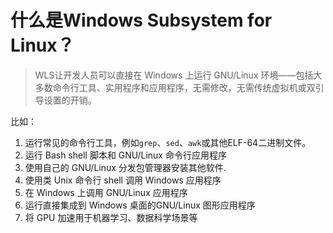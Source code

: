 # 什么是Windows Subsystem for Linux？

> WLS让开发人员可以直接在 Windows 上运行 GNU/Linux 环境——包括大多数命令行工具、实用程序和应用程序，无需修改，无需传统虚拟机或双引导设置的开销。

比如：

1. 运行常见的命令行工具，例如`grep`、`sed`、`awk`或其他ELF-64二进制文件。
2. 运行 Bash shell 脚本和 GNU/Linux 命令行应用程序
3. 使用自己的 GNU/Linux 分发包管理器安装其他软件.
4. 使用类 Unix 命令行 shell 调用 Windows 应用程序
5. 在 Windows 上调用 GNU/Linux 应用程序
6. 运行直接集成到 Windows 桌面的GNU/Linux 图形应用程序
7. 将 GPU 加速用于机器学习、数据科学场景等
